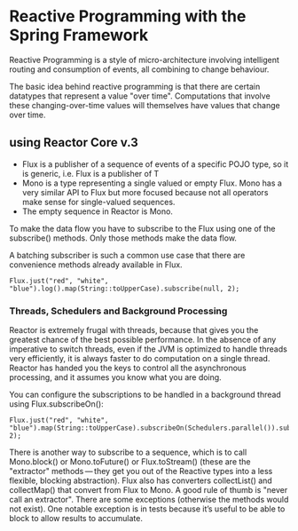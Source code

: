 # Reactive Programming with the Spring Framework

Reactive Programming is a style of micro-architecture involving intelligent routing and consumption of events, all combining to change behaviour.

The basic idea behind reactive programming is that there are certain datatypes that represent a value "over time". Computations that involve these changing-over-time values will themselves have values that change over time.

## using Reactor Core v.3

* Flux is a publisher of a sequence of events of a specific POJO type, so it is generic, i.e. Flux<T> is a publisher of T
* Mono is a type representing a single valued or empty Flux. Mono has a very similar API to Flux but more focused because not all operators make sense for single-valued sequences.
* The empty sequence in Reactor is Mono<Void>.

To make the data flow you have to subscribe to the Flux using one of the subscribe() methods. Only those methods make the data flow. 

A batching subscriber is such a common use case that there are convenience methods already available in Flux. 
```
Flux.just("red", "white", "blue").log().map(String::toUpperCase).subscribe(null, 2);
```
### Threads, Schedulers and Background Processing

Reactor is extremely frugal with threads, because that gives you the greatest chance of the best possible performance. In the absence of any imperative to switch threads, even if the JVM is optimized to handle threads very efficiently, it is always faster to do computation on a single thread. Reactor has handed you the keys to control all the asynchronous processing, and it assumes you know what you are doing.

You can configure the subscriptions to be handled in a background thread using Flux.subscribeOn():
```
Flux.just("red", "white", "blue").map(String::toUpperCase).subscribeOn(Schedulers.parallel()).subscribe(null, 2);
```

There is another way to subscribe to a sequence, which is to call Mono.block() or Mono.toFuture() or Flux.toStream() (these are the "extractor" methods — they get you out of the Reactive types into a less flexible, blocking abstraction). Flux also has converters collectList() and collectMap() that convert from Flux to Mono.
A good rule of thumb is "never call an extractor". There are some exceptions (otherwise the methods would not exist). One notable exception is in tests because it’s useful to be able to block to allow results to accumulate.


